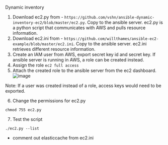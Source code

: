 Dynamic inventory

1)   Download ec2.py from - ``` https://github.com/vshn/ansible-dynamic-inventory-ec2/blob/master/ec2.py ```. Copy to the ansible server. ec2.py is a python script that communicates with AWS and pulls resource information.
2)   Download ec2.ini from - ``` https://github.com/willthames/ansible-ec2-example/blob/master/ec2.ini ```. Copy to the ansible server. ec2.ini retrieves different resource information.
3)   Create an IAM user from AWS, export secret key id and secret key. If ansible server is running in AWS, a role can be created instead.
4)   Assign the role ``` ec2 full access ```
5)   Attach the created role to the ansible server from the ec2 dashboard. 
![image](https://user-images.githubusercontent.com/35563797/197411501-5568489e-b8c2-4e94-9dee-43680fb88f62.png)

Note: If a user was created instead of a role, access keys would need to be exported.

6)   Change the permissions for ec2.py
```
chmod 755 ec2.py
```

7)   Test the script
```
./ec2.py --list
```
* comment out elasticcache from ec2.ini
